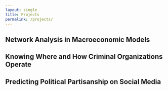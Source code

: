 ```yaml
---
layout: single
title: Projects
permalink: /projects/
---
```



## Network Analysis in Macroeconomic Models

## Knowing Where and How Criminal Organizations Operate 

## Predicting Political Partisanship on Social Media

